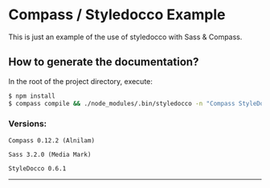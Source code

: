 # Compass / Styledocco Example

This is just an example of the use of styledocco with Sass & Compass.

## How to generate the documentation?
In the root of the project directory, execute:

```bash
$ npm install
$ compass compile && ./node_modules/.bin/styledocco -n "Compass StyleDocco Example" --preprocessor "sass --compass" sass/
```

### Versions:

`Compass 0.12.2 (Alnilam)`

`Sass 3.2.0 (Media Mark)`

`StyleDocco 0.6.1`


---------------------------